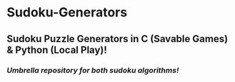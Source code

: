 # Sudoku-Generators
## Sudoku Puzzle Generators in C (Savable Games) &amp; Python (Local Play)!
### _Umbrella repository for both sudoku algorithms!_
